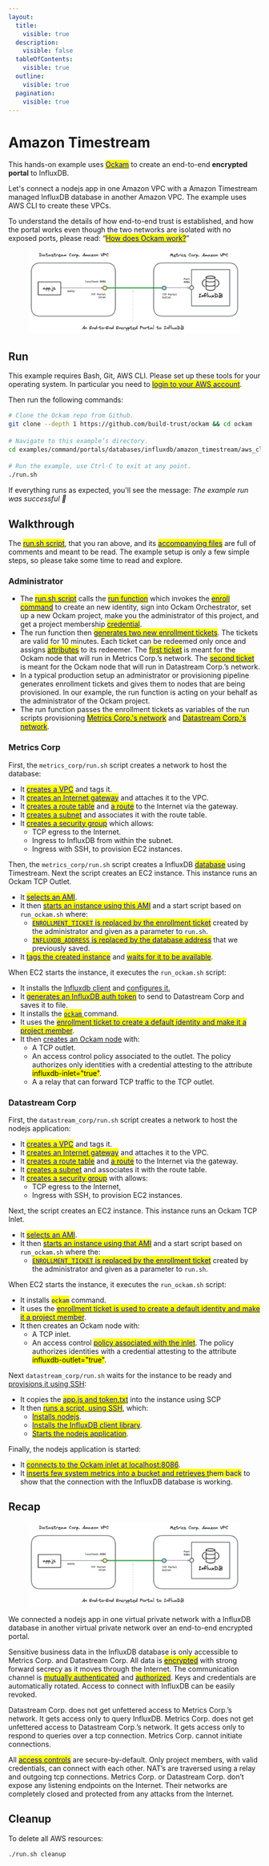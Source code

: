 ```yaml
---
layout:
  title:
    visible: true
  description:
    visible: false
  tableOfContents:
    visible: true
  outline:
    visible: true
  pagination:
    visible: true
---
```


# Amazon Timestream

This hands-on example uses [<mark style="color:blue;">Ockam</mark>](../../../) to create an end-to-end **encrypted portal** to InfluxDB.

Let's connect a nodejs app in one Amazon VPC with a Amazon Timestream managed InfluxDB database in another Amazon VPC. The example uses AWS CLI to create these VPCs.

To understand the details of how end-to-end trust is established, and how the portal works even though the two networks are isolated with no exposed ports, please read: “[<mark style="color:blue;">How does Ockam work?</mark>](../../../how-does-ockam-work.md)”

<figure><img src="../../../.gitbook/assets/influxdb-portal.png" alt=""><figcaption></figcaption></figure>

## Run

This example requires Bash, Git, AWS CLI. Please set up these tools for your operating system. In particular you need to [<mark style="color:blue;">login to your AWS account</mark>](https://docs.aws.amazon.com/cli/latest/userguide/cli-chap-authentication.html).

Then run the following commands:

```bash
# Clone the Ockam repo from Github.
git clone --depth 1 https://github.com/build-trust/ockam && cd ockam

# Navigate to this example’s directory.
cd examples/command/portals/databases/influxdb/amazon_timestream/aws_cli

# Run the example, use Ctrl-C to exit at any point.
./run.sh
```

If everything runs as expected, you'll see the message: _The example run was successful 🥳_

## Walkthrough

The [<mark style="color:blue;">run.sh script</mark>](https://github.com/build-trust/ockam/blob/develop/examples/command/portals/databases/influxdb/amazon\_timestream/aws\_cli/run.sh), that you ran above, and its [<mark style="color:blue;">accompanying files</mark>](https://github.com/build-trust/ockam/tree/develop/examples/command/portals/databases/influxdb/amazon\_timestream/aws\_cli) are full of comments and meant to be read. The example setup is only a few simple steps, so please take some time to read and explore.

### Administrator

* The [<mark style="color:blue;">run.sh script</mark>](https://github.com/build-trust/ockam/blob/develop/examples/command/portals/databases/influxdb/amazon\_timestream/aws\_cli/run.sh) calls the [<mark style="color:blue;">run function</mark>](https://github.com/build-trust/ockam/blob/develop/examples/command/portals/databases/influxdb/amazon\_timestream/aws\_cli/run.sh#L14) which invokes the [<mark style="color:blue;">enroll command</mark>](https://github.com/build-trust/ockam/blob/develop/examples/command/portals/databases/influxdb/amazon\_timestream/aws\_cli/run.sh#L27) to create an new identity, sign into Ockam Orchestrator, set up a new Ockam project, make you the administrator of this project, and get a project membership [<mark style="color:blue;">credential</mark>](../../../reference/protocols/identities.md#credentials).
* The run function then [<mark style="color:blue;">generates two new enrollment tickets</mark>](https://github.com/build-trust/ockam/blob/develop/examples/command/portals/databases/influxdb/amazon\_timestream/aws\_cli/run.sh#L36-L45). The tickets are valid for 10 minutes. Each ticket can be redeemed only once and assigns [<mark style="color:blue;">attributes</mark>](../../../reference/protocols/identities.md#credentials) to its redeemer. The [<mark style="color:blue;">first ticket</mark>](https://github.com/build-trust/ockam/blob/develop/examples/command/portals/databases/influxdb/amazon\_timestream/aws\_cli/run.sh#L36-L37) is meant for the Ockam node that will run in Metrics Corp.’s network. The [<mark style="color:blue;">second ticket</mark>](https://github.com/build-trust/ockam/blob/develop/examples/command/portals/databases/influxdb/amazon\_timestream/aws\_cli/run.sh#L44-L45) is meant for the Ockam node that will run in Datastream Corp.’s network.
* In a typical production setup an administrator or provisioning pipeline generates enrollment tickets and gives them to nodes that are being provisioned. In our example, the run function is acting on your behalf as the administrator of the Ockam project.
* The run function passes the enrollment tickets as variables of the run scripts provisioning [<mark style="color:blue;">Metrics Corp.'s network</mark>](https://github.com/build-trust/ockam/blob/develop/examples/command/portals/databases/influxdb/amazon\_timestream/aws\_cli/run.sh#L50C37-L50C56) and [<mark style="color:blue;">Datastream Corp.'s network</mark>](https://github.com/build-trust/ockam/blob/develop/examples/command/portals/databases/influxdb/amazon\_timestream/aws\_cli/run.sh#L55C41-L55C64).

### Metrics Corp

First, the `metrics_corp/run.sh` script creates a network to host the database:

* It [<mark style="color:blue;">creates a VPC</mark>](https://github.com/build-trust/ockam/blob/develop/examples/command/portals/databases/influxdb/amazon\_timestream/aws\_cli/metrics\_corp/run.sh#L11-L12) and tags it.
* It [<mark style="color:blue;">creates an Internet gateway</mark>](https://github.com/build-trust/ockam/blob/develop/examples/command/portals/databases/influxdb/amazon\_timestream/aws\_cli/metrics\_corp/run.sh#L15-L16) and attaches it to the VPC.
* It [<mark style="color:blue;">creates a route table</mark>](https://github.com/build-trust/ockam/blob/develop/examples/command/portals/databases/influxdb/amazon\_timestream/aws\_cli/metrics\_corp/run.sh#L19) and [<mark style="color:blue;">a route</mark>](https://github.com/build-trust/ockam/blob/develop/examples/command/portals/databases/influxdb/amazon\_timestream/aws\_cli/metrics\_corp/run.sh#L20) to the Internet via the gateway.
* It [<mark style="color:blue;">creates a subnet</mark>](https://github.com/build-trust/ockam/blob/develop/examples/command/portals/databases/influxdb/amazon\_timestream/aws\_cli/metrics\_corp/run.sh#L27-L32) and associates it with the route table.
* It [<mark style="color:blue;">creates a security group</mark>](https://github.com/build-trust/ockam/blob/develop/examples/command/portals/databases/influxdb/amazon\_timestream/aws\_cli/metrics\_corp/run.sh#L34-L42) which allows:
  * TCP egress to the Internet.
  * Ingress to InfluxDB from within the subnet.
  * Ingress with SSH, to provision EC2 instances.

Then, the `metrics_corp/run.sh` script creates a InfluxDB [<mark style="color:blue;">database</mark>](https://github.com/build-trust/ockam/blob/develop/examples/command/portals/databases/influxdb/amazon\_timestream/aws\_cli/metrics\_corp/run.sh#L44-L63) using Timestream. Next the script creates an EC2 instance. This instance runs an Ockam TCP Outlet.

* It [<mark style="color:blue;">selects an AMI</mark>](https://github.com/build-trust/ockam/blob/develop/examples/command/portals/databases/influxdb/amazon\_timestream/aws\_cli/metrics\_corp/run.sh#L68-L70).
* It then [<mark style="color:blue;">starts an instance using this AMI</mark>](https://github.com/build-trust/ockam/blob/develop/examples/command/portals/databases/influxdb/amazon\_timestream/aws\_cli/metrics\_corp/run.sh#L77-L79) and a start script based on `run_ockam.sh` where:
  * [<mark style="color:blue;">`ENROLLMENT_TICKET`</mark> <mark style="color:blue;">is replaced by the enrollment ticket</mark>](https://github.com/build-trust/ockam/blob/develop/examples/command/portals/databases/influxdb/amazon\_timestream/aws\_cli/metrics\_corp/run.sh#L75) created by the administrator and given as a parameter to `run.sh`.
  * [<mark style="color:blue;">`INFLUXDB_ADDRESS`</mark> <mark style="color:blue;">is replaced by the database address</mark>](https://github.com/build-trust/ockam/blob/develop/examples/command/portals/databases/influxdb/amazon\_timestream/aws\_cli/metrics\_corp/run.sh#L76) that we previously saved.
* It [<mark style="color:blue;">tags the created instance</mark>](https://github.com/build-trust/ockam/blob/develop/examples/command/portals/databases/influxdb/amazon\_timestream/aws\_cli/metrics\_corp/run.sh#L80) and [<mark style="color:blue;">waits for it to be available</mark>](https://github.com/build-trust/ockam/blob/develop/examples/command/portals/databases/influxdb/amazon\_timestream/aws\_cli/metrics\_corp/run.sh#L81).

When EC2 starts the instance, it executes the `run_ockam.sh` script:

* It installs the [Influxdb client](https://github.com/build-trust/ockam/blob/develop/examples/command/portals/databases/influxdb/amazon\_timestream/aws\_cli/metrics\_corp/run\_ockam.sh#L10-L11) and [configures it.](https://github.com/build-trust/ockam/blob/develop/examples/command/portals/databases/influxdb/amazon\_timestream/aws\_cli/metrics\_corp/run\_ockam.sh#L13-L16)
* It [<mark style="color:blue;">generates an InfluxDB auth token</mark>](timestream.md#datastream-corp) to send to Datastream Corp and saves it to file.
* It installs the [<mark style="color:blue;">`ockam`</mark> ](https://github.com/build-trust/ockam/blob/develop/examples/command/portals/databases/influxdb/amazon\_timestream/aws\_cli/metrics\_corp/run\_ockam.sh#L24-L26)command.
* It uses the [<mark style="color:blue;">enrollment ticket to create a default identity and make it a project member</mark>](https://github.com/build-trust/ockam/blob/develop/examples/command/portals/databases/influxdb/amazon\_timestream/aws\_cli/metrics\_corp/run\_ockam.sh#L26).
* It then [creates an Ockam node](https://github.com/build-trust/ockam/blob/develop/examples/command/portals/databases/influxdb/amazon\_timestream/aws\_cli/metrics\_corp/run\_ockam.sh#L43-L59) with:
  * A TCP outlet.
  * An access control policy associated to the outlet. The policy authorizes only identities with a credential attesting to the attribute <mark style="background-color:yellow;">influxdb-inlet="true"</mark>.
  * A a relay that can forward TCP traffic to the TCP outlet.

### Datastream Corp

First, the `datastream_corp/run.sh` script creates a network to host the nodejs application:

* It [<mark style="color:blue;">creates a VPC</mark>](https://github.com/build-trust/ockam/blob/develop/examples/command/portals/databases/influxdb/amazon\_timestream/aws\_cli/datastream\_corp/run.sh#L11-L12) and tags it.
* It [<mark style="color:blue;">creates an Internet gateway</mark>](https://github.com/build-trust/ockam/blob/develop/examples/command/portals/databases/influxdb/amazon\_timestream/aws\_cli/datastream\_corp/run.sh#L15-L16) and attaches it to the VPC.
* It [<mark style="color:blue;">creates a route table</mark>](https://github.com/build-trust/ockam/blob/develop/examples/command/portals/databases/influxdb/amazon\_timestream/aws\_cli/datastream\_corp/run.sh#L19) and [<mark style="color:blue;">a route</mark>](https://github.com/build-trust/ockam/blob/develop/examples/command/portals/databases/influxdb/amazon\_timestream/aws\_cli/datastream\_corp/run.sh#L20) to the Internet via the gateway.
* It [<mark style="color:blue;">creates a subnet</mark>](https://github.com/build-trust/ockam/blob/develop/examples/command/portals/databases/influxdb/amazon\_timestream/aws\_cli/datastream\_corp/run.sh#L23-L27) and associates it with the route table.
* It [<mark style="color:blue;">creates a security group</mark>](https://github.com/build-trust/ockam/blob/develop/examples/command/portals/databases/influxdb/amazon\_timestream/aws\_cli/datastream\_corp/run.sh#L29-L36) with allows:
  * TCP egress to the Internet,
  * Ingress with SSH, to provision EC2 instances.

Next, the script creates an EC2 instance. This instance runs an Ockam TCP Inlet.

* It [<mark style="color:blue;">selects an AMI</mark>](https://github.com/build-trust/ockam/blob/develop/examples/command/portals/databases/influxdb/amazon\_timestream/aws\_cli/datastream\_corp/run.sh#L41).
* It then [<mark style="color:blue;">starts an instance using that AMI</mark>](https://github.com/build-trust/ockam/blob/develop/examples/command/portals/databases/influxdb/amazon\_timestream/aws\_cli/datastream\_corp/run.sh#L49-L51) and a start script based on `run_ockam.sh` where the:
  * [<mark style="color:blue;">`ENROLLMENT_TICKET`</mark> <mark style="color:blue;">is replaced by the enrollment ticket</mark>](https://github.com/build-trust/ockam/blob/develop/examples/command/portals/databases/influxdb/amazon\_timestream/aws\_cli/datastream\_corp/run.sh#L48) created by the administrator and given as a parameter to `run.sh`.

When EC2 starts the instance, it executes the `run_ockam.sh` script:

* It installs <mark style="color:blue;">`ockam`</mark> command.
* It uses the [<mark style="color:blue;">enrollment ticket is used to create a default identity and make it a project member</mark>](https://github.com/build-trust/ockam/blob/develop/examples/command/portals/databases/influxdb/amazon\_timestream/aws\_cli/datastream\_corp/run\_ockam.sh#L26).
* It then creates an Ockam node with:
  * A TCP inlet.
  * An access control [<mark style="color:blue;">policy associated with the inlet</mark>](https://github.com/build-trust/ockam/blob/develop/examples/command/portals/databases/influxdb/amazon\_timestream/aws\_cli/datastream\_corp/run\_ockam.sh#L39). The policy authorizes identities with a credential attesting to the attribute <mark style="background-color:yellow;">influxdb-outlet="true"</mark>.

Next `datastream_corp/run.sh` waits for the instance to be ready and [provisions it using SSH](https://github.com/build-trust/ockam/blob/develop/examples/command/portals/databases/influxdb/amazon\_timestream/aws\_cli/datastream\_corp/run.sh#L57-L69):

* It copies the [<mark style="color:blue;">app.js and token.txt</mark>](https://github.com/build-trust/ockam/blob/develop/examples/command/portals/databases/influxdb/amazon\_timestream/aws\_cli/datastream\_corp/run.sh#L57-L58) into the instance using SCP
* It then [<mark style="color:blue;">runs a script, using SSH</mark>](https://github.com/build-trust/ockam/blob/develop/examples/command/portals/databases/influxdb/amazon\_timestream/aws\_cli/datastream\_corp/run.sh#L59-L69), which:
  * [<mark style="color:blue;">Installs nodejs</mark>](https://github.com/build-trust/ockam/blob/develop/examples/command/portals/databases/influxdb/amazon\_timestream/aws\_cli/datastream\_corp/run.sh#L61).
  * [<mark style="color:blue;">Installs the InfluxDB client library</mark>](https://github.com/build-trust/ockam/blob/develop/examples/command/portals/databases/influxdb/amazon\_timestream/aws\_cli/datastream\_corp/run.sh#L63).
  * [<mark style="color:blue;">Starts the nodejs application</mark>](https://github.com/build-trust/ockam/blob/develop/examples/command/portals/databases/influxdb/amazon\_timestream/aws\_cli/datastream\_corp/run.sh#L67-L68).

Finally, the nodejs application is started:

* It [<mark style="color:blue;">connects to the Ockam inlet at localhost:8086</mark>](https://github.com/build-trust/ockam/blob/develop/examples/command/portals/databases/influxdb/amazon\_timestream/aws\_cli/datastream\_corp/app.mjs#L8).
* It [<mark style="color:blue;">inserts few system metrics into a bucket and retrieves t</mark>](https://github.com/build-trust/ockam/blob/develop/examples/command/portals/databases/influxdb/amazon\_timestream/aws\_cli/datastream\_corp/app.mjs#L23-L94)<mark style="color:blue;">hem back</mark> to show that the connection with the InfluxDB database is working.

## Recap

<figure><img src="../../../.gitbook/assets/influxdb-portal.png" alt=""><figcaption></figcaption></figure>

We connected a nodejs app in one virtual private network with a InfluxDB database in another virtual private network over an end-to-end encrypted portal.

Sensitive business data in the InfluxDB database is only accessible to Metrics Corp. and Datastream Corp. All data is [<mark style="color:blue;">encrypted</mark>](../../../reference/protocols/secure-channels.md) with strong forward secrecy as it moves through the Internet. The communication channel is [<mark style="color:blue;">mutually authenticated</mark>](../../../reference/protocols/secure-channels.md) and [<mark style="color:blue;">authorized</mark>](../../../reference/protocols/access-controls.md). Keys and credentials are automatically rotated. Access to connect with InfluxDB can be easily revoked.

Datastream Corp. does not get unfettered access to Metrics Corp.’s network. It gets access only to query InfluxDB. Metrics Corp. does not get unfettered access to Datastream Corp.’s network. It gets access only to respond to queries over a tcp connection. Metrics Corp. cannot initiate connections.

All [<mark style="color:blue;">access controls</mark>](../../../reference/protocols/access-controls.md) are secure-by-default. Only project members, with valid credentials, can connect with each other. NAT’s are traversed using a relay and outgoing tcp connections. Metrics Corp. or Datastream Corp. don’t expose any listening endpoints on the Internet. Their networks are completely closed and protected from any attacks from the Internet.

## Cleanup

To delete all AWS resources:

```sh
./run.sh cleanup
```
